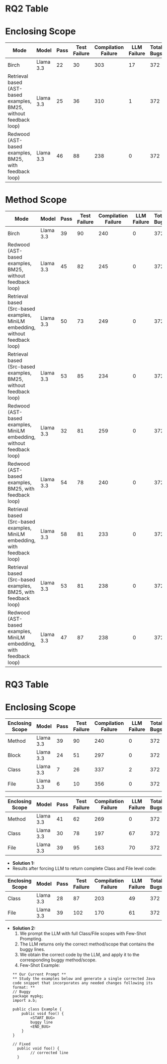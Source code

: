 # RQ2 Table
# Enclosing Scope

| Mode | Model | Pass | Test Failure | Compilation Failure | LLM Failure | Total Bugs | Accuracy |
|------|-------|------|--------------|---------------------|------------|-----------|----------|
| Birch | Llama 3.3   | 22 | 30 | 303 | 17	| 372	| 5.91% |
| Retrieval based (AST-based examples, BM25, without feedback loop) | Llama 3.3  | 25    | 36           | 310                 | 1          | 372       | 6.74%    |
| Redwood (AST-based examples, BM25, with feedback loop)|  Llama 3.3   | 46    | 88           | 238                 | 0          | 372       | 12.37%   

# Method Scope

| Mode | Model | Pass | Test Failure | Compilation Failure | LLM Failure | Total Bugs | Accuracy |
|------|-------|------|--------------|---------------------|------------|-----------|----------|
| Birch | Llama 3.3   | 39 | 90 | 240 | 0 |372	| 10.57% |
| Redwood (AST-based examples, BM25, without feedback loop)|  Llama 3.3   | 45    | 82           | 245                 | 0          | 372       | 12.10%    |
| Retrieval based (Src-based examples, MiniLM embedding, without feedback loop) |  Llama 3.3   | 50    | 73           | 249                 | 0          | 372       | 13.44%    |
| Retrieval based (Src-based examples, BM25, without feedback loop) |  Llama 3.3   | 53    | 85           | 234                 | 0          | 372       | 14.25%    |
| Redwood (AST-based examples, MiniLM embedding, without feedback loop) |  Llama 3.3   | 32    | 81           | 259                 | 0          | 372       | 8.60%    |
| Redwood (AST-based examples, BM25, with feedback loop)|  Llama 3.3   | 54    | 78           | 240                 | 0          | 372       | 14.51%    |
| Retrieval based (Src-based examples, MiniLM embedding, with feedback loop) |  Llama 3.3   | 58    | 81           | 233                 | 0          | 372       | 15.59%    |
| Retrieval based (Src-based examples, BM25, with feedback loop) |  Llama 3.3   | 53    | 81           | 238                 | 0          | 372       | 14.25%    |
| Redwood (AST-based examples, MiniLM embedding, with feedback loop) |  Llama 3.3   | 47    | 87           | 238                 | 0          | 372       | 12.63%    |

# RQ3 Table
# Enclosing Scope

| Enclosing Scope | Model | Pass | Test Failure | Compilation Failure | LLM Failure | Total Bugs | Accuracy |
|------|-------|------|--------------|---------------------|------------|-----------|----------|
| Method | Llama 3.3   | 39 | 90 | 240 | 0	| 372	| 10.47% |
| Block | Llama 3.3   | 24 | 51 | 297 | 0	| 372	| 6.45% |
| Class | Llama 3.3   | 7 | 26 | 337 | 2	| 372	| 1.89% |
| File | Llama 3.3   | 6 | 10 | 356 | 0	| 372	| 1.61% |

| Enclosing Scope | Model | Pass | Test Failure | Compilation Failure | LLM Failure | Total Bugs | Accuracy |
|------|-------|------|--------------|---------------------|------------|-----------|----------|
| Method | Llama 3.3   | 41 | 62 | 269 | 0	| 372	| 11.02% |
| Class | Llama 3.3   | 30 | 78 | 197 | 67	| 372	| 8.06% |
| File | Llama 3.3   | 39 | 95 | 163 | 70	| 372	| 10.48% |

- **Solution 1:**
- Results after forcing  LLM to return complete Class and File level code:

| Enclosing Scope | Model | Pass | Test Failure | Compilation Failure | LLM Failure | Total Bugs | Accuracy |
|------|-------|------|--------------|---------------------|------------|-----------|----------|
| Class | Llama 3.3   | 28 | 87 | 203 | 49	| 372	| 7.53% |
| File | Llama 3.3   | 39 | 102 | 170 | 61	| 372	| 1.61% |

- **Solution 2:**
  1. We prompt the LLM with full Class/File scopes with Few-Shot Prompting.  
  2. The LLM returns only the correct method/scope that contains the buggy lines.
  3. We obtain the correct code by the LLM, and apply it to the corresponding buggy method/scope.
  4. Few-Shot Example:
  ```
  ** Our Current Prompt **
  ** Study the examples below and generate a single corrected Java code snippet that incorporates any needed changes following its format: **
  // Buggy
  package mypkg;
  import a.b;
  
  public class Example {
      public void foo() {
          <START_BUG>
          buggy line
          <END_BUG>
      }
  }

  // Fixed
    public void foo() {
          // corrected line
    }
